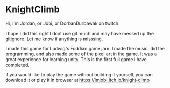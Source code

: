# KnightClimb
 Hi, I'm Jordan, or Jobi, or DorbanDurbawak on twitch.
 
 I hope I did this right I dont use git much and may have messed up the gitignore. Let me know if anything is misssing.
 
 I made this game for Ludwig's Foddian game jam.
 I made the music, did the programming, and also made some of the pixel art in the game.
 It was a great experience for learning unity. 
 This is the first full game I have completed.
 
 If you would like to play the game without building it yourself, you can download it or play it in browser at https://imjobi.itch.io/knight-climb

